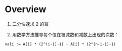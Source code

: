# Overview

1. 二分快速求 2 的幂

2. 用数学方法推导每个值在被减数和减数上出现的次数：

```shell
vali := A[i] * (2^(i-1)-1) - A[i] * (2^(n-i-1)-1)
```

